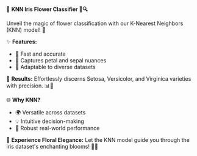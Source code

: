 🌸 **KNN Iris Flower Classifier 🌿🔍**

Unveil the magic of flower classification with our K-Nearest Neighbors (KNN) model! 🌺

✨ **Features:**
- 🚀 Fast and accurate
- 🌈 Captures petal and sepal nuances
- 🧠 Adaptable to diverse datasets

🔮 **Results:**
Effortlessly discerns Setosa, Versicolor, and Virginica varieties with precision. 📊🌷

🌐 **Why KNN?**
- 🌍 Versatile across datasets
- 💡 Intuitive decision-making
- 🌱 Robust real-world performance

🚀 **Experience Floral Elegance:**
Let the KNN model guide you through the iris dataset's enchanting blooms! 🌸🌟
